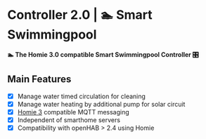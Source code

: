 # Controller 2.0 | 🏊 Smart Swimmingpool 

**🏊 The Homie 3.0 compatible Smart Swimmingpool Controller 🎛️**

## Main Features
- [x] Manage water timed circulation for cleaning
- [x] Manage water heating by additional pump for solar circuit
- [x] [Homie 3](https://homieiot.github.io/) compatible MQTT messaging
- [x] Independent of smarthome servers
- [x] Compatibility with openHAB > 2.4 using Homie
